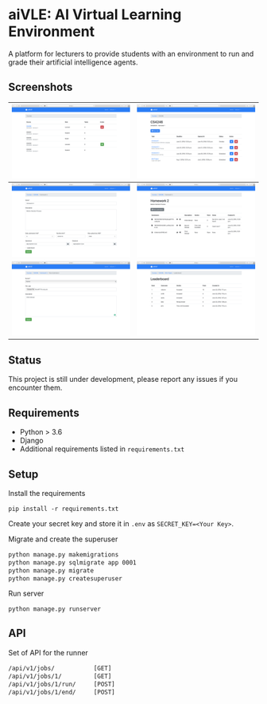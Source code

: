 # aiVLE: AI Virtual Learning Environment

A platform for lecturers to provide students with an environment to run and grade their artificial intelligence agents.

## Screenshots

| ![Courses](/assets/courses.png?raw=true "Courses") | ![Tasks](/assets/tasks.png?raw=true "Tasks") |
|:-------------------------:|:-------------------------:|
| ![Task Edit](/assets/task_edit.png?raw=true "Task Edit") | ![Submissions](/assets/submissions.png?raw=true "Submissions")
| ![Submission](/assets/submission.png?raw=true "Submission") | ![Leaderboard](/assets/leaderboard.png?raw=true "Leaderboard") |

## Status

This project is still under development, please report any issues if you encounter them.

## Requirements

 * Python > 3.6
 * Django
 * Additional requirements listed in `requirements.txt`

## Setup

Install the requirements
```
pip install -r requirements.txt
```

Create your secret key and store it in ``.env`` as ``SECRET_KEY=<Your Key>``.

Migrate and create the superuser
```
python manage.py makemigrations
python manage.py sqlmigrate app 0001
python manage.py migrate
python manage.py createsuperuser
```

Run server
```
python manage.py runserver
```

## API

Set of API for the runner
```
/api/v1/jobs/			[GET]
/api/v1/jobs/1/			[GET]
/api/v1/jobs/1/run/		[POST]
/api/v1/jobs/1/end/		[POST]
```

